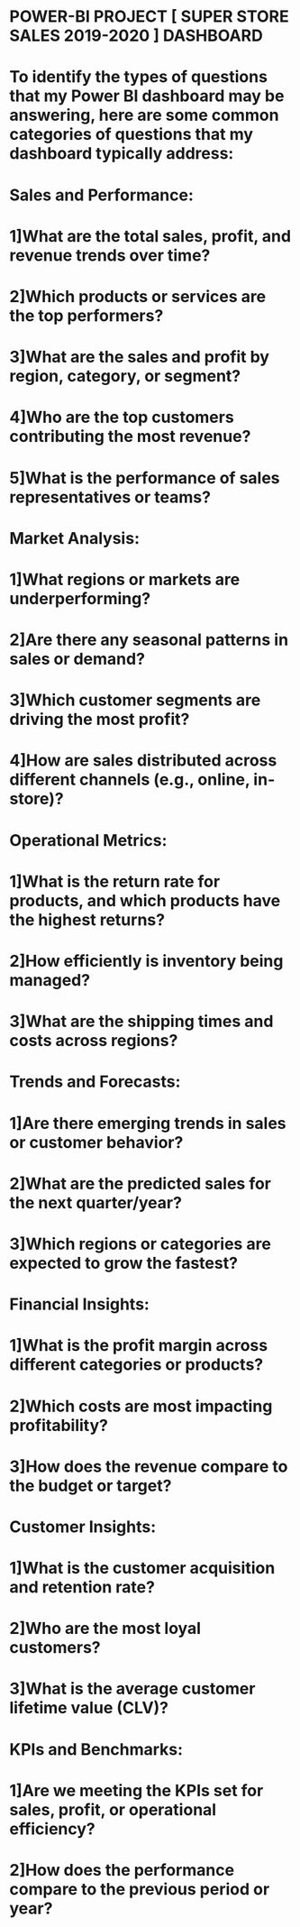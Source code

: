 # POWER-BI PROJECT [ SUPER STORE SALES 2019-2020 ] DASHBOARD

# To identify the types of questions that my Power BI dashboard may be answering, here are some common categories of questions that my dashboard typically address:

# Sales and Performance:
# 1]What are the total sales, profit, and revenue trends over time?
# 2]Which products or services are the top performers?
# 3]What are the sales and profit by region, category, or segment?
# 4]Who are the top customers contributing the most revenue?
# 5]What is the performance of sales representatives or teams?

# Market Analysis:
# 1]What regions or markets are underperforming?
# 2]Are there any seasonal patterns in sales or demand?
# 3]Which customer segments are driving the most profit?
# 4]How are sales distributed across different channels (e.g., online, in-store)?

# Operational Metrics:
# 1]What is the return rate for products, and which products have the highest returns?
# 2]How efficiently is inventory being managed?
# 3]What are the shipping times and costs across regions?

# Trends and Forecasts:
# 1]Are there emerging trends in sales or customer behavior?
# 2]What are the predicted sales for the next quarter/year?
# 3]Which regions or categories are expected to grow the fastest?

# Financial Insights:
# 1]What is the profit margin across different categories or products?
# 2]Which costs are most impacting profitability?
# 3]How does the revenue compare to the budget or target?

# Customer Insights:
# 1]What is the customer acquisition and retention rate?
# 2]Who are the most loyal customers?
# 3]What is the average customer lifetime value (CLV)?

# KPIs and Benchmarks:
# 1]Are we meeting the KPIs set for sales, profit, or operational efficiency?
# 2]How does the performance compare to the previous period or year? 
